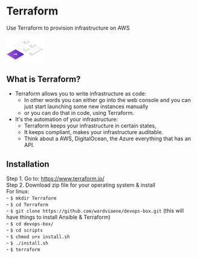 # Terraform
Use Terraform to provision infrastructure on AWS
<!--<img src="src/assets/img/terraform-registry.gif" width="44%"/> -->
<img src="src/assets/img/terraform.svg" width="20%"/> <br>

## What is Terraform?
- Terraform allows you to write infrastructure as code:
  - In other words you can either go into the web console and you can just start launching some new instances manually
  - or you can do that in code, using Terraform.
- It's the automation of your infrastructure:
  - Terraform keeps your infrastructure in certain states,
  - It keeps compliant, makes your infrastructure auditable.
  - Think about a AWS, DigitalOcean, the Azure everything that has an API.
 
 ## Installation  
  Step 1. Go to: https://www.terraform.io/ <br>
  Step 2. Download zip file for your operating system & install<br>
          For linux:<br>
          - ```$ mkdir Terraform```<br>
          - ```$ cd Terraform```<br>
          - ```$ git clone https://github.com/wardviaene/devops-box.git``` (this will have things to install Ansible & Terraform)<br>
          - ```$ cd devops-box/```<br>
          - ```$ cd scripts```<br>
          - ```$ chmod u+x install.sh```<br>
          - ```$ ./install.sh```<br>
          - ```$ terraform```<br>
          

